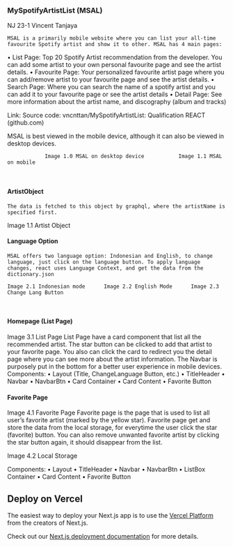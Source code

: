 ### MySpotifyArtistList (MSAL)
NJ 23-1 Vincent Tanjaya

	MSAL is a primarily mobile website where you can list your all-time favourite Spotify artist and show it to other. MSAL has 4 main pages:
•	List Page: Top 20 Spotify Artist recommendation from the developer. You can add some artist to your own personal favourite page and see the artist details.
•	Favourite Page: Your personalized favourite artist page where you can add/remove artist to your favourite page and see the artist details.
•	Search Page: Where you can search the name of a spotify artist and you can add it to your favourite page or see the artist details
•	Detail Page: See more information about the artist name, and discography (album and tracks)

Link:
Source code: vncnttan/MySpotifyArtistList: Qualification REACT (github.com)

MSAL is best viewed in the mobile device, although it can also be viewed in desktop devices.
  
		        Image 1.0 MSAL on desktop device  		   Image 1.1 MSAL on mobile

 
#### ArtistObject
	The data is fetched to this object by graphql, where the artistName is specified first.
 
Image 1.1 Artist Object

#### Language Option
	MSAL offers two language option: Indonesian and English, to change language, just click on the language button. To apply language changes, react uses Language Context, and get the data from the dictionary.json
     
    Image 2.1 Indonesian mode  	   Image 2.2 English Mode      Image 2.3 Change Lang Button
 
#### Homepage (List Page)
 
Image 3.1 List Page
List Page have a card component that list all the recommended artist. The star button can be clicked to add that artist to your favorite page. You also can click the card to redirect you the detail page where you can see more about the artist information.
The Navbar is purposely put in the bottom for a better user experience in mobile devices.
Components: 
•	Layout (Title, ChangeLanguage Button, etc.)
•	TitleHeader
•	Navbar
•	NavbarBtn
•	Card Container
•	Card Content
•	 Favorite Button
 
#### Favorite Page
 
Image 4.1 Favorite Page
	Favorite page is the page that is used to list all user’s favorite artist (marked by the yellow star). Favorite page get and store the data from the local storage, for everytime the user click the star (favorite) button. You can also remove unwanted favorite artist by clicking the star button again, it should disappear from the list.
 
Image 4.2 Local Storage
	
Components:
•	Layout
•	TitleHeader
•	Navbar
•	NavbarBtn
•	ListBox Container 
•	Card Content
•	Favorite Button

## Deploy on Vercel

The easiest way to deploy your Next.js app is to use the [Vercel Platform](https://vercel.com/new?utm_medium=default-template&filter=next.js&utm_source=create-next-app&utm_campaign=create-next-app-readme) from the creators of Next.js.

Check out our [Next.js deployment documentation](https://nextjs.org/docs/deployment) for more details.
